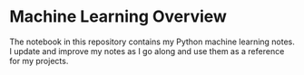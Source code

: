 # Machine Learning Overview

The notebook in this repository contains my Python machine learning notes. I update and improve my notes as I go along and use them as a reference for my projects.